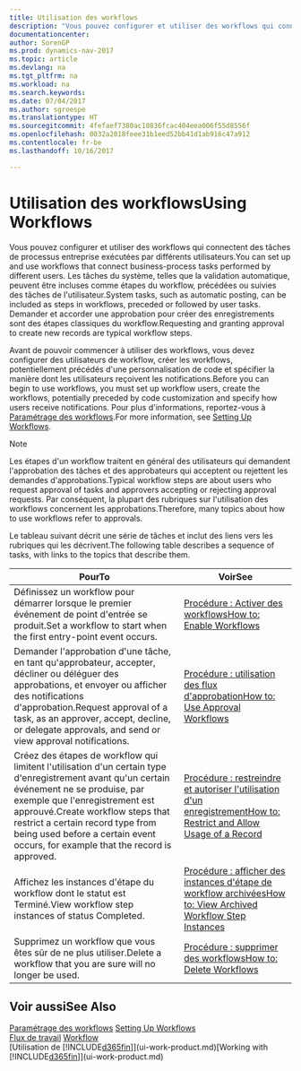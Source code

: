 ```yaml
---
title: Utilisation des workflows
description: "Vous pouvez configurer et utiliser des workflows qui connectent des tâches de processus entreprise exécutées par différents utilisateurs. Les tâches du système, telles que la validation automatique, peuvent être incluses comme étapes du workflow, précédées ou suivies des tâches de l'utilisateur. Demander et accorder une approbation pour créer des enregistrements sont des étapes classiques du workflow."
documentationcenter: 
author: SorenGP
ms.prod: dynamics-nav-2017
ms.topic: article
ms.devlang: na
ms.tgt_pltfrm: na
ms.workload: na
ms.search.keywords: 
ms.date: 07/04/2017
ms.author: sgroespe
ms.translationtype: HT
ms.sourcegitcommit: 4fefaef7380ac10836fcac404eea006f55d8556f
ms.openlocfilehash: 0032a2018feee31b1eed52bb41d1ab916c47a912
ms.contentlocale: fr-be
ms.lasthandoff: 10/16/2017

---
```

# <a name="using-workflows"></a><span data-ttu-id="3fca4-105">Utilisation des workflows</span><span class="sxs-lookup"><span data-stu-id="3fca4-105">Using Workflows</span></span>
<span data-ttu-id="3fca4-106">Vous pouvez configurer et utiliser des workflows qui connectent des tâches de processus entreprise exécutées par différents utilisateurs.</span><span class="sxs-lookup"><span data-stu-id="3fca4-106">You can set up and use workflows that connect business-process tasks performed by different users.</span></span> <span data-ttu-id="3fca4-107">Les tâches du système, telles que la validation automatique, peuvent être incluses comme étapes du workflow, précédées ou suivies des tâches de l'utilisateur.</span><span class="sxs-lookup"><span data-stu-id="3fca4-107">System tasks, such as automatic posting, can be included as steps in workflows, preceded or followed by user tasks.</span></span> <span data-ttu-id="3fca4-108">Demander et accorder une approbation pour créer des enregistrements sont des étapes classiques du workflow.</span><span class="sxs-lookup"><span data-stu-id="3fca4-108">Requesting and granting approval to create new records are typical workflow steps.</span></span>  

 <span data-ttu-id="3fca4-109">Avant de pouvoir commencer à utiliser des workflows, vous devez configurer des utilisateurs de workflow, créer les workflows, potentiellement précédés d'une personnalisation de code et spécifier la manière dont les utilisateurs reçoivent les notifications.</span><span class="sxs-lookup"><span data-stu-id="3fca4-109">Before you can begin to use workflows, you must set up workflow users, create the workflows, potentially preceded by code customization and specify how users receive notifications.</span></span> <span data-ttu-id="3fca4-110">Pour plus d'informations, reportez-vous à [Paramétrage des workflows](across-set-up-workflows.md).</span><span class="sxs-lookup"><span data-stu-id="3fca4-110">For more information, see [Setting Up Workflows](across-set-up-workflows.md).</span></span>  

> [!NOTE]  
>  <span data-ttu-id="3fca4-111">Les étapes d'un workflow traitent en général des utilisateurs qui demandent l'approbation des tâches et des approbateurs qui acceptent ou rejettent les demandes d'approbations.</span><span class="sxs-lookup"><span data-stu-id="3fca4-111">Typical workflow steps are about users who request approval of tasks and approvers accepting or rejecting approval requests.</span></span> <span data-ttu-id="3fca4-112">Par conséquent, la plupart des rubriques sur l'utilisation des workflows concernent les approbations.</span><span class="sxs-lookup"><span data-stu-id="3fca4-112">Therefore, many topics about how to use workflows refer to approvals.</span></span>  

 <span data-ttu-id="3fca4-113">Le tableau suivant décrit une série de tâches et inclut des liens vers les rubriques qui les décrivent.</span><span class="sxs-lookup"><span data-stu-id="3fca4-113">The following table describes a sequence of tasks, with links to the topics that describe them.</span></span>  

|<span data-ttu-id="3fca4-114">**Pour**</span><span class="sxs-lookup"><span data-stu-id="3fca4-114">**To**</span></span>|<span data-ttu-id="3fca4-115">**Voir**</span><span class="sxs-lookup"><span data-stu-id="3fca4-115">**See**</span></span>|  
|------------|-------------|  
|<span data-ttu-id="3fca4-116">Définissez un workflow pour démarrer lorsque le premier événement de point d'entrée se produit.</span><span class="sxs-lookup"><span data-stu-id="3fca4-116">Set a workflow to start when the first entry-point event occurs.</span></span>|[<span data-ttu-id="3fca4-117">Procédure : Activer des workflows</span><span class="sxs-lookup"><span data-stu-id="3fca4-117">How to: Enable Workflows</span></span>](across-how-to-enable-workflows.md)|  
|<span data-ttu-id="3fca4-118">Demander l'approbation d'une tâche, en tant qu'approbateur, accepter, décliner ou déléguer des approbations, et envoyer ou afficher des notifications d'approbation.</span><span class="sxs-lookup"><span data-stu-id="3fca4-118">Request approval of a task, as an approver, accept, decline, or delegate approvals, and send or view approval notifications.</span></span>|[<span data-ttu-id="3fca4-119">Procédure : utilisation des flux d'approbation</span><span class="sxs-lookup"><span data-stu-id="3fca4-119">How to: Use Approval Workflows</span></span>](across-how-use-approval-workflows.md)|  
|<span data-ttu-id="3fca4-120">Créez des étapes de workflow qui limitent l'utilisation d'un certain type d'enregistrement avant qu'un certain événement ne se produise, par exemple que l'enregistrement est approuvé.</span><span class="sxs-lookup"><span data-stu-id="3fca4-120">Create workflow steps that restrict a certain record type from being used before a certain event occurs, for example that the record is approved.</span></span>|[<span data-ttu-id="3fca4-121">Procédure : restreindre et autoriser l'utilisation d'un enregistrement</span><span class="sxs-lookup"><span data-stu-id="3fca4-121">How to: Restrict and Allow Usage of a Record</span></span>](across-how-to-restrict-and-allow-usage-of-a-record.md)|  
|<span data-ttu-id="3fca4-122">Affichez les instances d'étape du workflow dont le statut est Terminé.</span><span class="sxs-lookup"><span data-stu-id="3fca4-122">View workflow step instances of status Completed.</span></span>|[<span data-ttu-id="3fca4-123">Procédure : afficher des instances d'étape de workflow archivées</span><span class="sxs-lookup"><span data-stu-id="3fca4-123">How to: View Archived Workflow Step Instances</span></span>](across-how-to-view-archived-workflow-step-instances.md)|  
|<span data-ttu-id="3fca4-124">Supprimez un workflow que vous êtes sûr de ne plus utiliser.</span><span class="sxs-lookup"><span data-stu-id="3fca4-124">Delete a workflow that you are sure will no longer be used.</span></span>|[<span data-ttu-id="3fca4-125">Procédure : supprimer des workflows</span><span class="sxs-lookup"><span data-stu-id="3fca4-125">How to: Delete Workflows</span></span>](across-how-to-delete-workflows.md)|  

## <a name="see-also"></a><span data-ttu-id="3fca4-126">Voir aussi</span><span class="sxs-lookup"><span data-stu-id="3fca4-126">See Also</span></span>  
<span data-ttu-id="3fca4-127">[Paramétrage des workflows](across-set-up-workflows.md) </span><span class="sxs-lookup"><span data-stu-id="3fca4-127">[Setting Up Workflows](across-set-up-workflows.md) </span></span>  
<span data-ttu-id="3fca4-128">[Flux de travail](across-workflow.md) </span><span class="sxs-lookup"><span data-stu-id="3fca4-128">[Workflow](across-workflow.md) </span></span>  
<span data-ttu-id="3fca4-129">[Utilisation de [!INCLUDE[d365fin](includes/d365fin_md.md)]](ui-work-product.md)</span><span class="sxs-lookup"><span data-stu-id="3fca4-129">[Working with [!INCLUDE[d365fin](includes/d365fin_md.md)]](ui-work-product.md)</span></span>

